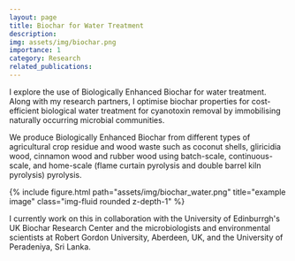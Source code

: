 ```yaml
---
layout: page
title: Biochar for Water Treatment
description:
img: assets/img/biochar.png
importance: 1
category: Research
related_publications: 
---
```


I explore the use of Biologically Enhanced Biochar for water treatment. Along with my research partners, I optimise biochar properties for cost-efficient biological water treatment for cyanotoxin removal by immobilising naturally occurring microbial communities. 

We produce Biologically Enhanced Biochar from different types of agricultural crop residue and wood waste such as coconut shells, gliricidia wood, cinnamon wood and rubber wood using batch-scale, continuous-scale, and home-scale (flame curtain pyrolysis and double barrel kiln pyrolysis) pyrolysis. 

<div class="row">
    <div class="col-sm mt-3 mt-md-0">
        {% include figure.html path="assets/img/biochar_water.png" title="example image" class="img-fluid rounded z-depth-1" %}
    </div>
</div>

I currently work on this in collaboration with the University of Edinburrgh's UK Biochar Research Center and the microbiologists and environmental scientists at Robert Gordon University, Aberdeen, UK, and the University of Peradeniya, Sri Lanka.





